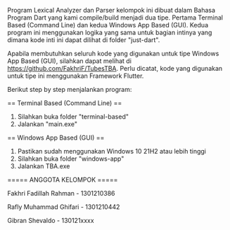 Program Lexical Analyzer dan Parser kelompok ini dibuat dalam Bahasa Program Dart yang kami compile/build menjadi dua tipe. 
Pertama Terminal Based (Command Line) dan kedua Windows App Based (GUI). Kedua program ini menggunakan logika yang sama untuk bagian intinya yang dimana kode inti ini dapat dilihat di folder "just-dart".

Apabila membutuhkan seluruh kode yang digunakan untuk tipe Windows App Based (GUI), silahkan dapat melihat di https://github.com/FakhriF/TubesTBA. Perlu dicatat, kode yang digunakan untuk tipe ini menggunakan Framework Flutter.

Berikut step by step menjalankan program:

== Terminal Based (Command Line) ==

1. Silahkan buka folder "terminal-based"
2. Jalankan "main.exe"

== Windows App Based (GUI) ==

1. Pastikan sudah menggunakan Windows 10 21H2 atau lebih tinggi
2. Silahkan buka folder "windows-app"
3. Jalankan TBA.exe

===== ANGGOTA KELOMPOK =====

Fakhri Fadillah Rahman - 1301210386

Rafly Muhammad Ghifari - 1301210442

Gibran Shevaldo - 130121xxxx
